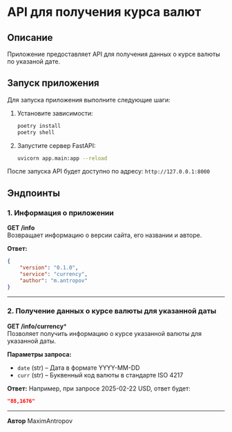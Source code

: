# API для получения курса валют

## Описание

Приложение предоставляет API для получения данных о курсе валюты по указаной дате.

## Запуск приложения

Для запуска приложения выполните следующие шаги:

1. Установите зависимости:
   ```sh
   poetry install
   poetry shell
   ```
2. Запустите сервер FastAPI:
   ```sh
   uvicorn app.main:app --reload
   ```

После запуска API будет доступно по адресу: `http://127.0.0.1:8000`

## Эндпоинты

### 1. Информация о приложении

**GET /info**\
Возвращает информацию о версии сайта, его названии и авторе.

**Ответ:**

```json
{
    "version": "0.1.0",
    "service": "currency",
    "author": "m.antropov"
}
```

---

### 2. Получение данных о курсе валюты для указанной даты

**GET /info/currency***\
Позволяет получить информацию о курсе указанной валюты для указанной даты.

**Параметры запроса:**

- `date` (str) – Дата в формате YYYY-MM-DD
- `curr` (str) – Буквенный код валюты в стандарте ISO 4217

**Ответ:**
Например, при запросе 2025-02-22 USD, ответ будет:

```json
"88,1676"
```

---

**Автор** MaximAntropov